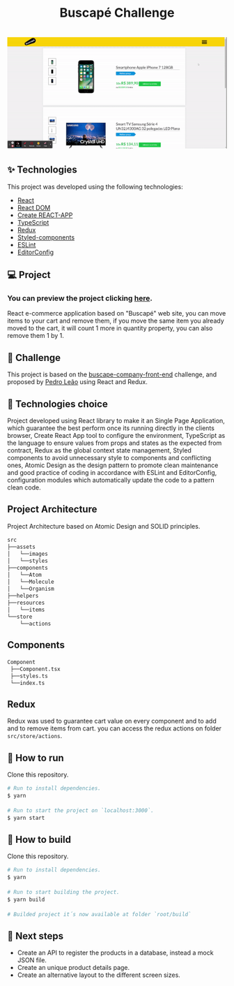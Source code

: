 <h1 align="center">Buscapé Challenge</h1>

<h1 align="center"><img src="./src/assets/images/preview.gif" /></h1>

## ✨ Technologies

This project was developed using the following technologies:

- [React](https://reactjs.org/)
- [React DOM](https://pt-br.reactjs.org/docs/react-dom.html)
- [Create REACT-APP](https://github.com/facebook/create-react-app)
- [TypeScript](https://www.typescriptlang.org/)
- [Redux](https://react-redux.js.org/)
- [Styled-components](https://www.styled-components.com/)
- [ESLint](https://eslint.org/)
- [EditorConfig](https://editorconfig.org/)

## 💻 Project

### You can preview the project clicking [here](https://buscape-ecommerce-react.vercel.app/).

React e-commerce application based on "Buscapé" web site, you can move items to your cart and remove them, if you move the same item you already moved to the cart, it will count 1 more in quantity property, you can also remove them 1 by 1.

## 🎯 Challenge

This project is based on the [buscape-company-front-end](https://github.com/buscape-company/exercicios/tree/master/frontend) challenge, and proposed by [Pedro Leão](https://github.com/pleaobraga) using React and Redux.


## 🔧 Technologies choice

 Project developed using React library to make it an Single Page Application, which guarantee the best perform once its running directly in the clients browser, Create React App tool to configure the environment, TypeScript as the language to ensure values from props and states as the expected from contract, Redux as the global context state management, Styled components to avoid unnecessary style to components and conflicting ones, Atomic Design as the design pattern to promote clean maintenance and good practice of coding in accordance with ESLint and EditorConfig, configuration modules which automatically update the code to a pattern clean code.

 ## Project Architecture

 Project Architecture based on Atomic Design and SOLID principles.

 ```
 src
 ├──assets
 │   └──images
 │   └──styles
 ├──components
 │   └──Atom
 │   └──Molecule
 │   └──Organism
 ├──helpers
 ├──resources
 │   └──items
 └──store
     └──actions
 ```

 ## Components

 ```
 Component
  ├──Component.tsx
  ├──styles.ts
  └──index.ts
 ```

 ## Redux

 Redux was used to guarantee cart value on every component and to add and to remove items from cart.
 you can access the redux actions on folder `src/store/actions`.

## 🚀 How to run

Clone this repository.
```bash
# Run to install dependencies.
$ yarn

# Run to start the project on `localhost:3000`.
$ yarn start
```

## 🚧 How to build

Clone this repository.
```bash
# Run to install dependencies.
$ yarn

# Run to start building the project.
$ yarn build

# Builded project it´s now available at folder `root/build`
```

## 💎 Next steps

- Create an API to register the products in a database, instead a mock JSON file.
- Create an unique product details page.
- Create an alternative layout to the different screen sizes.
